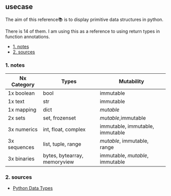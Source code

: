 ## usecase
The aim of this reference📚 is to display primitive data structures in python. 

There is 14 of them. I am using this as a reference to using return types in function annotations. 

<!-- TOC -->

- [1. notes](#1-notes)
- [2. sources](#2-sources)

<!-- /TOC -->

### 1. notes

Nx Category  | Types                        | Mutability
-------------|------------------------------|--------------------------------
1x boolean   | bool                         | immutable
1x text      | str                          | immutable
1x mapping   | dict                         | _mutable_
2x sets      | set, frozenset               | _mutable_,immutable
3x numerics  | int, float, complex          | immutable, immutable, immutable
3x sequences | list, tuple, range           | _mutable_, immutable, range
3x binaries  | bytes, bytearray, memoryview | immutable, _mutable_, immutable


### 2. sources
* [Python Data Types](https://www.w3schools.com/python/python_datatypes.asp)
